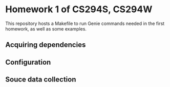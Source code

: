 # Homework 1 of CS294S, CS294W
This repository hosts a Makefile to run Genie commands needed in the first 
homework, as well as some examples. 


## Acquiring dependencies

## Configuration 

## Souce data collection


